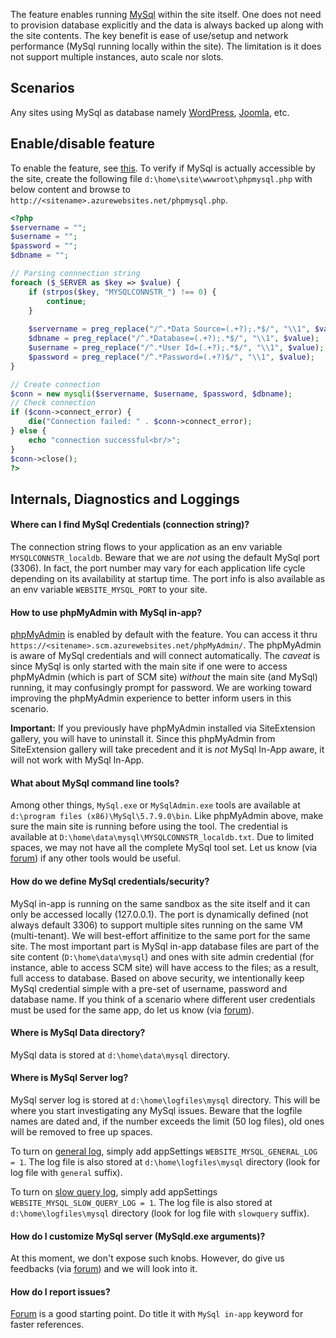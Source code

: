 The feature enables running [MySql](http://www.mysql.com/) within the site itself.  One does not need to provision database explicitly and the data is always backed up along with the site contents.   The key benefit is ease of use/setup and network performance (MySql running locally within the site).   The limitation is it does not support multiple instances, auto scale nor slots.

## Scenarios

Any sites using MySql as database namely [WordPress](https://wordpress.org/), [Joomla](https://www.joomla.org/), etc.

## Enable/disable feature 

To enable the feature, see [this](https://blogs.msdn.microsoft.com/appserviceteam/2016/08/18/announcing-mysql-in-app-preview-for-web-apps/).  To verify if MySql is actually accessible by the site, create the following file `d:\home\site\wwwroot\phpmysql.php` with below content and browse to `http://<sitename>.azurewebsites.net/phpmysql.php`.

```php
<?php
$servername = "";
$username = "";
$password = "";
$dbname = "";

// Parsing connnection string
foreach ($_SERVER as $key => $value) {
    if (strpos($key, "MYSQLCONNSTR_") !== 0) {
        continue;
    }
    
    $servername = preg_replace("/^.*Data Source=(.+?);.*$/", "\\1", $value);
    $dbname = preg_replace("/^.*Database=(.+?);.*$/", "\\1", $value);
    $username = preg_replace("/^.*User Id=(.+?);.*$/", "\\1", $value);
    $password = preg_replace("/^.*Password=(.+?)$/", "\\1", $value);
}

// Create connection
$conn = new mysqli($servername, $username, $password, $dbname);
// Check connection
if ($conn->connect_error) {
    die("Connection failed: " . $conn->connect_error);
} else {
    echo "connection successful<br/>";
}
$conn->close();
?>
```

## Internals, Diagnostics and Loggings

#### Where can I find MySql Credentials (connection string)?

The connection string flows to your application as an env variable `MYSQLCONNSTR_localdb`.  Beware that we are *not* using the default MySql port (3306).  In fact, the port number may vary for each application life cycle depending on its availability at startup time.  The port info is also available as an env variable `WEBSITE_MYSQL_PORT` to your site.
  
#### How to use phpMyAdmin with MySql in-app?

[phpMyAdmin](https://www.phpmyadmin.net/) is enabled by default with the feature.  You can access it thru `https://<sitename>.scm.azurewebsites.net/phpMyAdmin/`.  The phpMyAdmin is aware of MySql credentials and will connect automatically.  The *caveat* is since MySql is only started with the main site if one were to access phpMyAdmin (which is part of SCM site) *without* the main site (and MySql) running, it may confusingly prompt for password.   We are working toward improving the phpMyAdmin experience to better inform users in this scenario.

<strong>Important:</strong> If you previously have phpMyAdmin installed via SiteExtension gallery, you will have to uninstall it.  Since this phpMyAdmin from SiteExtension gallery will take precedent and it is *not* MySql In-App aware, it will not work with MySql In-App. 

#### What about MySql command line tools?

Among other things, `MySql.exe` or `MySqlAdmin.exe` tools are available at `d:\program files (x86)\MySql\5.7.9.0\bin`.  Like phpMyAdmin above, make sure the main site is running before using the tool.  The credential is available at `D:\home\data\mysql\MYSQLCONNSTR_localdb.txt`.  Due to limited spaces, we may not have all the complete MySql tool set.  Let us know (via [forum](https://social.msdn.microsoft.com/Forums/en-US/home?forum=windowsazurewebsitespreview)) if any other tools would be useful.

#### How do we define MySql credentials/security?

MySql in-app is running on the same sandbox as the site itself and it can only be accessed locally (127.0.0.1).  The port is dynamically defined (not always default 3306) to support multiple sites running on the same VM (multi-tenant).  We will best-effort affinitize to the same port for the same site.   The most important part is MySql in-app database files are part of the site content (`D:\home\data\mysql`) and ones with site admin credential (for instance, able to access SCM site) will have access to the files; as a result, full access to database.   Based on above security, we intentionally keep MySql credential simple with a pre-set of username, password and database name.  If you think of a scenario where different user credentials must be used for the same app, do let us know (via [forum](https://social.msdn.microsoft.com/Forums/en-US/home?forum=windowsazurewebsitespreview)).

#### Where is MySql Data directory?

MySql data is stored at `d:\home\data\mysql` directory.

#### Where is MySql Server log?

MySql server log is stored at `d:\home\logfiles\mysql` directory.   This will be where you start investigating any MySql issues.  Beware that the logfile names are dated and, if the number exceeds the limit (50 log files), old ones will be removed to free up spaces.  

To turn on [general log](http://dev.mysql.com/doc/refman/5.7/en/query-log.html), simply add appSettings `WEBSITE_MYSQL_GENERAL_LOG = 1`.  The log file is also stored at `d:\home\logfiles\mysql` directory (look for log file with `general` suffix).

To turn on [slow query log](http://dev.mysql.com/doc/refman/5.7/en/slow-query-log.html), simply add appSettings `WEBSITE_MYSQL_SLOW_QUERY_LOG = 1`.  The log file is also stored at `d:\home\logfiles\mysql` directory (look for log file with `slowquery` suffix).

#### How do I customize MySql server (MySqld.exe arguments)?

At this moment, we don't expose such knobs.  However, do give us feedbacks (via [forum](https://social.msdn.microsoft.com/Forums/en-US/home?forum=windowsazurewebsitespreview)) and we will look into it. 

#### How do I report issues?

[Forum](https://social.msdn.microsoft.com/Forums/en-US/home?forum=windowsazurewebsitespreview) is a good starting point.  Do title it with `MySql in-app` keyword for faster references.
